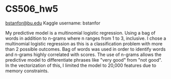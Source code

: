 # CS506_hw5

bstanfor@bu.edu
Kaggle username: bstanfor

My predictive model is a multinomial logistic regression. Using a bag of words in addition to n-grams where n ranges from 1 to 3, inclusive. I chose a multinomial logistic regression as this is a classification problem with more than 2 possible outcomes. Bag of words was used in order to identify words and n-grams highly correlated with scores. The use of n-grams allows the predictive model to differentiate phrases like "very good" from "not good". In the vectorization of this, I limited the model to 20,000 features due to memory constraints. 
